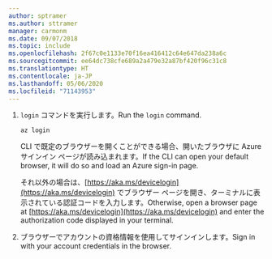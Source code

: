 ```yaml
---
author: sptramer
ms.author: sttramer
manager: carmonm
ms.date: 09/07/2018
ms.topic: include
ms.openlocfilehash: 2f67c0e1133e70f16ea416412c64e647da238a6c
ms.sourcegitcommit: ee64dc738cfe689a2a479e32a87bf420f96c31c8
ms.translationtype: HT
ms.contentlocale: ja-JP
ms.lasthandoff: 05/06/2020
ms.locfileid: "71143953"
---
```

1. <span data-ttu-id="1c644-101">`login` コマンドを実行します。</span><span class="sxs-lookup"><span data-stu-id="1c644-101">Run the `login` command.</span></span>

    ```azurecli-interactive
    az login
    ```

    <span data-ttu-id="1c644-102">CLI で既定のブラウザーを開くことができる場合、開いたブラウザに Azure サインイン ページが読み込まれます。</span><span class="sxs-lookup"><span data-stu-id="1c644-102">If the CLI can open your default browser, it will do so and load an Azure sign-in page.</span></span>

    <span data-ttu-id="1c644-103">それ以外の場合は、[https://aka.ms/devicelogin](https://aka.ms/devicelogin) でブラウザー ページを開き、ターミナルに表示されている認証コードを入力します。</span><span class="sxs-lookup"><span data-stu-id="1c644-103">Otherwise, open a browser page at [https://aka.ms/devicelogin](https://aka.ms/devicelogin) and enter the  authorization code displayed in your terminal.</span></span>

2. <span data-ttu-id="1c644-104">ブラウザーでアカウントの資格情報を使用してサインインします。</span><span class="sxs-lookup"><span data-stu-id="1c644-104">Sign in with your account credentials in the browser.</span></span>
